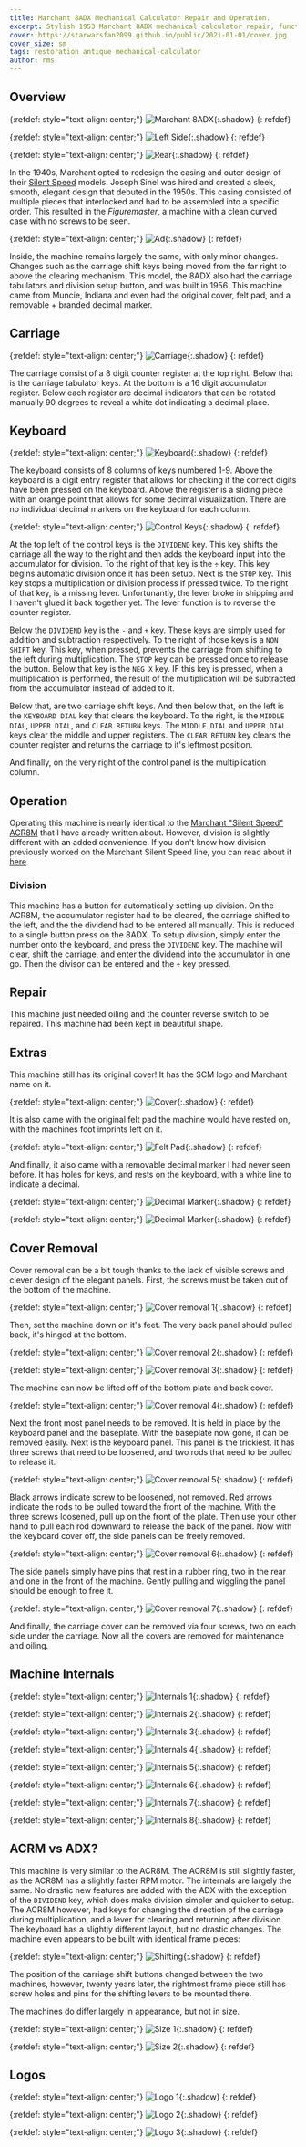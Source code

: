 ```yaml
---
title: Marchant 8ADX Mechanical Calculator Repair and Operation.
excerpt: Stylish 1953 Marchant 8ADX mechanical calculator repair, functions, cover removal, and basic operation.
cover: https://starwarsfan2099.github.io/public/2021-01-01/cover.jpg
cover_size: sm
tags: restoration antique mechanical-calculator
author: rms
---
```


## Overview 

{:refdef: style="text-align: center;"}
![Marchant 8ADX](https://starwarsfan2099.github.io/public/2021-01-01/overveiw.JPG){:.shadow}
{: refdef}

{:refdef: style="text-align: center;"}
![Left Side](https://starwarsfan2099.github.io/public/2021-01-01/left_side.JPG){:.shadow}
{: refdef}

{:refdef: style="text-align: center;"}
![Rear](https://starwarsfan2099.github.io/public/2021-01-01/rear.JPG){:.shadow}
{: refdef}

In the 1940s, Marchant opted to redesign the casing and outer design of their [Silent Speed](https://starwarsfan2099.github.io/2020/05/26/marchant-calculator.html) models. Joseph Sinel was hired and created a sleek, smooth, elegant design that debuted in the 1950s. This casing consisted of multiple pieces that interlocked and had to be assembled into a specific order. This resulted in the *Figuremaster*, a machine with a clean curved case with no screws to be seen. 

{:refdef: style="text-align: center;"}
![Ad](https://starwarsfan2099.github.io/public/2021-01-01/ad.jpg){:.shadow}
{: refdef}

Inside, the machine remains largely the same, with only minor changes. Changes such as the carriage shift keys being moved from the far right to above the clearing mechanism. This model, the 8ADX also had the carriage tabulators and division setup button, and was built in 1956. This machine came from Muncie, Indiana and even had the original cover, felt pad, and a removable + branded decimal marker.

## Carriage

{:refdef: style="text-align: center;"}
![Carriage](https://starwarsfan2099.github.io/public/2021-01-01/carriage.JPG){:.shadow}
{: refdef}

The carriage consist of a 8 digit counter register at the top right. Below that is the carriage tabulator keys. At the bottom is a 16 digit accumulator register. Below each register are decimal indicators that can be rotated manually 90 degrees to reveal a white dot indicating a decimal place.

## Keyboard

{:refdef: style="text-align: center;"}
![Keyboard](https://starwarsfan2099.github.io/public/2021-01-01/keyboard.JPG){:.shadow}
{: refdef}

The keyboard consists of 8 columns of keys numbered 1-9. Above the keyboard is a digit entry register that allows for checking if the correct digits have been pressed on the keyboard. Above the register is a sliding piece with an orange point that allows for some decimal visualization. There are no individual decimal markers on the keyboard for each column. 

{:refdef: style="text-align: center;"}
![Control Keys](https://starwarsfan2099.github.io/public/2021-01-01/control_keys.JPG){:.shadow}
{: refdef}

At the top left of the control keys is the `DIVIDEND` key. This key shifts the carriage all the way to the right and then adds the keyboard input into the accumulator for division. To the right of that key is the `÷` key. This key begins automatic division once it has been setup. Next is the `STOP` key. This key stops a multiplication or division process if pressed twice. To the right of that key, is a missing lever. Unfortunantly, the lever broke in shipping and I haven't glued it back together yet. The lever function is to reverse the counter register. 

Below the `DIVIDEND` key is the `-` and `+` key. These keys are simply used for addition and subtraction respectively. To the right of those keys is a `NON SHIFT` key. This key, when pressed, prevents the carriage from shifting to the left during multiplication. The `STOP` key can be pressed once to release the button. Below that key is the `NEG X` key. IF this key is pressed, when a multiplication is performed, the result of the multiplication will be subtracted from the accumulator instead of added to it.

Below that, are two carriage shift keys. And then below that, on the left is the `KEYBOARD DIAL` key that clears the keyboard. To the right, is the `MIDDLE DIAL`, `UPPER DIAL`, and `CLEAR RETURN` keys. The `MIDDLE DIAL` and `UPPER DIAL` keys clear the middle and upper registers. The `CLEAR RETURN` key clears the counter register and returns the carriage to it's leftmost position.

And finally, on the very right of the control panel is the multiplication column.

## Operation

Operating this machine is nearly identical to the [Marchant "Silent Speed" ACR8M](https://starwarsfan2099.github.io/2020/05/26/marchant-calculator.html#operation) that I have already written about. However, division is slightly different with an added convenience. If you don't know how division previously worked on the Marchant Silent Speed line, you can read about it [here](https://starwarsfan2099.github.io/2020/05/26/marchant-calculator.html#division).

### Division

This machine has a button for automatically setting up division. On the ACR8M, the accumulator register had to be cleared, the carriage shifted to the left, and the the dividend had to be entered all manually. This is reduced to a single button press on the 8ADX. To setup division, simply enter the number onto the keyboard, and press the `DIVIDEND` key. The machine will clear, shift the carriage, and enter the dividend into the accumulator in one go. Then the divisor can be entered and the `÷` key pressed.

## Repair

This machine just needed oiling and the counter reverse switch to be repaired. This machine had been kept in beautiful shape. 

## Extras

This machine still has its original cover! It has the SCM logo and Marchant name on it.

{:refdef: style="text-align: center;"}
![Cover](https://starwarsfan2099.github.io/public/2021-01-01/covering.JPG){:.shadow}
{: refdef}

It is also came with the original felt pad the machine would have rested on, with the machines foot imprints left on it.

{:refdef: style="text-align: center;"}
![Felt Pad](https://starwarsfan2099.github.io/public/2021-01-01/felt.JPG){:.shadow}
{: refdef}

And finally, it also came with a removable decimal marker I had never seen before. It has holes for keys, and rests on the keyboard, with a white line to indicate a decimal.

{:refdef: style="text-align: center;"}
![Decimal Marker](https://starwarsfan2099.github.io/public/2021-01-01/marker.jpg){:.shadow}
{: refdef}

{:refdef: style="text-align: center;"}
![Decimal Marker](https://starwarsfan2099.github.io/public/2021-01-01/marker2.jpg){:.shadow}
{: refdef}

## Cover Removal

Cover removal can be a bit tough thanks to the lack of visible screws and clever design of the elegant panels. First, the screws must be taken out of the bottom of the machine.

{:refdef: style="text-align: center;"}
![Cover removal 1](https://starwarsfan2099.github.io/public/2021-01-01/cover1.JPG){:.shadow}
{: refdef}

Then, set the machine down on it's feet. The very back panel should pulled back, it's hinged at the bottom.

{:refdef: style="text-align: center;"}
![Cover removal 2](https://starwarsfan2099.github.io/public/2021-01-01/cover2.JPG){:.shadow}
{: refdef}

{:refdef: style="text-align: center;"}
![Cover removal 3](https://starwarsfan2099.github.io/public/2021-01-01/cover3.JPG){:.shadow}
{: refdef}

The machine can now be lifted off of the bottom plate and back cover.

{:refdef: style="text-align: center;"}
![Cover removal 4](https://starwarsfan2099.github.io/public/2021-01-01/cover4.JPG){:.shadow}
{: refdef}

Next the front most panel needs to be removed. It is held in place by the keyboard panel and the baseplate. With the baseplate now gone, it can be removed easily. Next is the keyboard panel. This panel is the trickiest. It has three screws that need to be loosened, and two rods that need to be pulled to release it.

{:refdef: style="text-align: center;"}
![Cover removal 5](https://starwarsfan2099.github.io/public/2021-01-01/cover5.JPG){:.shadow}
{: refdef}

Black arrows indicate screw to be loosened, not removed. Red arrows indicate the rods to be pulled toward the front of the machine. With the three screws loosened, pull up on the front of the plate. Then use your other hand to pull each rod downward to release the back of the panel. Now with the keyboard cover off, the side panels can be freely removed.

{:refdef: style="text-align: center;"}
![Cover removal 6](https://starwarsfan2099.github.io/public/2021-01-01/cover6.JPG){:.shadow}
{: refdef}

The side panels simply have pins that rest in a rubber ring, two in the rear and one in the front of the machine. Gently pulling and wiggling the panel should be enough to free it.

{:refdef: style="text-align: center;"}
![Cover removal 7](https://starwarsfan2099.github.io/public/2021-01-01/cover7.JPG){:.shadow}
{: refdef}

And finally, the carriage cover can be removed via four screws, two on each side under the carriage. Now all the covers are removed for maintenance and oiling. 

## Machine Internals

{:refdef: style="text-align: center;"}
![Internals 1](https://starwarsfan2099.github.io/public/2021-01-01/internal1.JPG){:.shadow}
{: refdef}

{:refdef: style="text-align: center;"}
![Internals 2](https://starwarsfan2099.github.io/public/2021-01-01/internal2.JPG){:.shadow}
{: refdef}

{:refdef: style="text-align: center;"}
![Internals 3](https://starwarsfan2099.github.io/public/2021-01-01/internal3.JPG){:.shadow}
{: refdef}

{:refdef: style="text-align: center;"}
![Internals 4](https://starwarsfan2099.github.io/public/2021-01-01/internal4.JPG){:.shadow}
{: refdef}

{:refdef: style="text-align: center;"}
![Internals 5](https://starwarsfan2099.github.io/public/2021-01-01/internal5.JPG){:.shadow}
{: refdef}

{:refdef: style="text-align: center;"}
![Internals 6](https://starwarsfan2099.github.io/public/2021-01-01/internal6.JPG){:.shadow}
{: refdef}

{:refdef: style="text-align: center;"}
![Internals 7](https://starwarsfan2099.github.io/public/2021-01-01/internal7.JPG){:.shadow}
{: refdef}

{:refdef: style="text-align: center;"}
![Internals 8](https://starwarsfan2099.github.io/public/2021-01-01/internal8.JPG){:.shadow}
{: refdef}

## ACRM vs ADX?

This machine is very similar to the ACR8M. The ACR8M is still slightly faster, as the ACR8M has a slightly faster RPM motor. The internals are largely the same. No drastic new features are added with the ADX with the exception of the `DIVIDEND` key, which does make division simpler and quicker to setup. The ACR8M however, had keys for changing the direction of the carriage during multiplication, and a lever for clearing and returning after division. The keyboard has a slightly different layout, but no drastic changes. The machine even appears to be built with identical frame pieces:

{:refdef: style="text-align: center;"}
![Shifting](https://starwarsfan2099.github.io/public/2021-01-01/shift_diff.JPG){:.shadow}
{: refdef}

The position of the carriage shift buttons changed between the two machines, however, twenty years later, the rightmost frame piece still has screw holes and pins for the shifting levers to be mounted there. 

The machines do differ largely in appearance, but not in size.

{:refdef: style="text-align: center;"}
![Size 1](https://starwarsfan2099.github.io/public/2021-01-01/size1.JPG){:.shadow}
{: refdef}

{:refdef: style="text-align: center;"}
![Size 2](https://starwarsfan2099.github.io/public/2021-01-01/size2.JPG){:.shadow}
{: refdef}

## Logos

{:refdef: style="text-align: center;"}
![Logo 1](https://starwarsfan2099.github.io/public/2021-01-01/logo1.JPG){:.shadow}
{: refdef}

{:refdef: style="text-align: center;"}
![Logo 2](https://starwarsfan2099.github.io/public/2021-01-01/logo2.JPG){:.shadow}
{: refdef}

{:refdef: style="text-align: center;"}
![Logo 3](https://starwarsfan2099.github.io/public/2021-01-01/logo3.JPG){:.shadow}
{: refdef}
